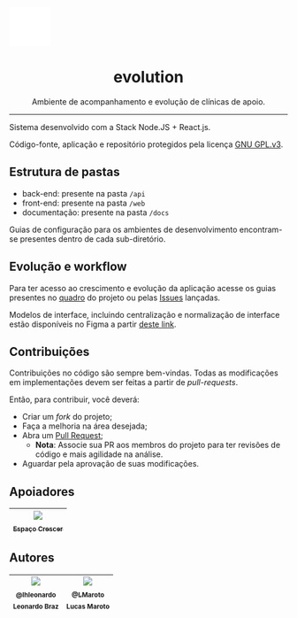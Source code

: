 <div style="display: flex; align-items: center">
<img style="background-color: #3c3c3;" src="https://raw.githubusercontent.com/lhleonardo/evolution/master/docs/evolution-header.svg"  alt="Logomarca da Aplicação">
</div>
<h1 align="center">evolution</h1>
<p align="center">
  Ambiente de acompanhamento e evolução de clínicas de apoio.
</p>
<hr>
Sistema desenvolvido com a Stack Node.JS + React.js.

Código-fonte, aplicação e repositório protegidos pela licença [GNU GPL.v3](https://github.com/lhleonardo/evolution/blob/master/LICENSE).

## Estrutura de pastas

 - back-end: presente na pasta `/api`
 - front-end: presente na pasta `/web`
 - documentação: presente na pasta `/docs`
 
 Guias de configuração para os ambientes de desenvolvimento encontram-se presentes dentro de cada sub-diretório. 


## Evolução e workflow

Para ter acesso ao crescimento e evolução da aplicação acesse os guias presentes no [quadro](https://github.com/lhleonardo/evolution/projects) do projeto ou pelas [Issues](https://github.com/lhleonardo/evolution/issues) lançadas.

Modelos de interface, incluindo centralização e normalização de interface estão disponíveis no Figma a partir [deste link](https://www.figma.com/file/rAFgQ6nscj3k8B8OTTZ2jF/Evolution).

## Contribuições
Contribuições no código são sempre bem-vindas. Todas as modificações em implementações devem ser feitas a partir de *pull-requests*. 

Então, para contribuir, você deverá:
-   Criar um  *fork*  do projeto;
-   Faça a melhoria na área desejada;
-   Abra um [Pull Request](https://github.com/lhleonardo/evolution/pulls);
	- **Nota**: Associe sua PR aos membros do projeto para ter revisões de código e mais agilidade na análise.
-   Aguardar pela aprovação de suas modificações.

## Apoiadores

| [<img src="https://scontent.fvag6-1.fna.fbcdn.net/v/t1.0-9/72388948_2137207926572730_1013575061669412864_n.jpg?_nc_cat=110&_nc_sid=85a577&_nc_ohc=l_GBmfGp6UgAX8fX1xb&_nc_ht=scontent.fvag6-1.fna&oh=1b06a2b0d3f4ca04a61e121b7ae0dc8c&oe=5EC908D0" width=115><br><sub>Espaço Crescer</sub>](https://www.facebook.com/CrescerDesenvolvimentoInfantil) <br>| 
| :---: |

## Autores

 | [<img src="https://avatars0.githubusercontent.com/u/11544276?v=4&s=450" width=115><br><sub>@lhleonardo</sub>](https://github.com/lhleonardo) <br><sub>Leonardo Braz</sub>| [<img src="https://avatars3.githubusercontent.com/u/59891332?s=400&v=4" width=115><br><sub>@LMaroto</sub>](https://github.com/LMaroto) <br><sub>Lucas Maroto</sub>|
| :---: | :---: |

<!--stackedit_data:
eyJoaXN0b3J5IjpbMTc2Mzc4NDU2LC0xMjYxNDUyMjA1LC0xND
c1NTA4OTQ4LDE5NDM4NDM1NjgsMTM4NzY4MDIyNl19
-->